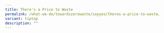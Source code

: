 ```yaml
---
title: There's a Price to Waste
permalink: /what-we-do/towardszerowaste/sayyes/theres-a-price-to-waste/
variant: tiptap
description: ""
---
```

